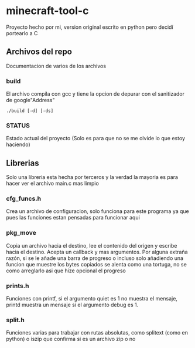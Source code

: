 # minecraft-tool-c
Proyecto hecho por mi, version original escrito en python pero decidí portearlo a C

## Archivos del repo
Documentacion de varios de los archivos

### build
El archivo compila con gcc y tiene la opcion de depurar con el sanitizador de google"Address"
```
./build [-d] [-ds]
```

### STATUS
Estado actual del proyecto (Solo es para que no se me olvide lo que estoy haciendo)

## Librerias
Solo una libreria esta hecha por terceros y la verdad la mayoria es para hacer ver el archivo main.c mas limpio

### cfg_funcs.h
Crea un archivo de configuracion, solo funciona para este programa ya que pues las funciones estan pensadas para funcionar aqui

### pkg_move
Copia un archivo hacia el destino, lee el contenido del origen y escribe hacia el destino. Acepta un callback y mas argumentos.
Por alguna extraña razón, si se le añade una barra de progreso o incluso solo añadiendo una funcion que muestre los bytes copiados se alenta como una tortuga, no se como arreglarlo asi que hize opcional el progreso

### prints.h
Funciones con printf, si el argumento quiet es 1 no muestra el mensaje, printd muestra un mensaje si el argumento debug es 1.

### split.h
Funciones varias para trabajar con rutas absolutas, como splitext (como en python) o iszip que confirma si es un archivo zip o no


